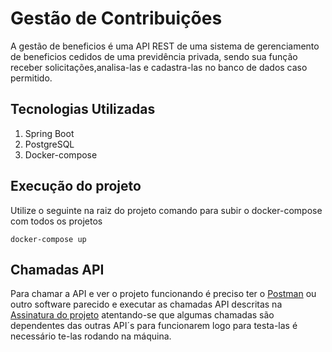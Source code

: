 # Gestão de Contribuições

A gestão de beneficios é uma API REST de uma sistema de gerenciamento de beneficios cedidos de uma previdência privada, sendo sua função receber solicitações,analisa-las e cadastra-las no banco de dados caso permitido.

## Tecnologias Utilizadas

1. Spring Boot
2. PostgreSQL
3. Docker-compose

## Execução do projeto

Utilize o seguinte na raiz do projeto comando para subir o docker-compose com todos os projetos

```
docker-compose up
```

## Chamadas API

Para chamar a API e ver o projeto funcionando é preciso ter o [Postman](https://www.postman.com) ou outro software parecido e executar as chamadas API descritas na [Assinatura do projeto](https://github.com/Projeto-previdencia-privada/Documentacao/blob/main/Gestão%20de%20Beneficios%20-%20Documentação/Assinatura_API.yaml) atentando-se que algumas chamadas são dependentes das outras API´s para funcionarem logo para testa-las é necessário te-las rodando na máquina.




